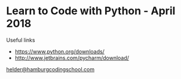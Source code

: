 # Learn to Code with Python - April 2018

Useful links
- https://www.python.org/downloads/
- http://www.jetbrains.com/pycharm/download/

helder@hamburgcodingschool.com
